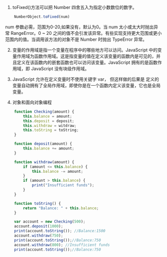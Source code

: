 1. toFixed()方法可以把 Number 四舍五入为指定小数数位的数字。
```javascript
    NumberObject.toFixed(num)
```
num 参数必需，范围为0-20,如果没有，默认为0。当 num 太小或太大时抛出异常 RangeError。0 ~ 20 之间的值不会引发该异常。有些实现支持更大范围或更小范围内的值。当调用该方法的对象不是 Number 时抛出 TypeError 异常。

2. 变量的作用域是指一个变量在程序中的哪些地方可以访问。JavaScript 中的变量作用域为函数作用域。这是指变量的值在定义该变量的函数内是可见的，并且定义在该函数内的嵌套函数也可以访问该变量。JavaScript 拥有的是函数作用域，即 JavaScript 没有块级作用域。

3. JavaScript 允许在定义变量时不使用关键字 var， 但这样做的后果是 定义的变量自动拥有了全局作用域，即使你是在一个函数内定义该变量，它也是全局变量。

4. 对象和面向对象编程
```javascript
    function Checking(amount) {
        this.balance = amount;
        this.deposit = deposit;
        this.withdraw = witdraw;
        this.toString = toString;
    }

    function deposit(amount) {
        this.balance += amount;
    }

    function withdraw(amount) {
        if (amount <= this.balance) {
            this.balance -= amount;
        }
        if (amount > this.balance) {
            print("Insufficient funds");
        }
    }

    function toString() {
        return "Balance: " + this.balance;
    }

    var account = new Checking(500);
    account.deposit(1000);
    print(account.toString()); //Balance:1500
    account.withdraw(750);
    print(account.toString());//Balance:750
    account.withdraw(800); //Insufficient funds
    print(account.toString());//Balance:750
```
